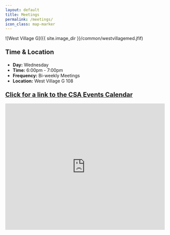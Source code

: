 ```yaml
---
layout: default
title: Meetings
permalink: /meetings/
icon_class: map-marker
---
```

<span class="image featured">
![West Village G]({{ site.image_dir }}/common/westvillagemed.jfif)

### <p style = 'font-size:120%;'>Time & Location </p>
  
  - **Day:** Wednesday 
  - **Time:** 6:00pm - 7:00pm
  - **Frequency:** Bi-weekly Meetings
  - **Location:** West Village G 108

### <a href = 'https://calendar.google.com/calendar/r?cid=bm9ydGhlYXN0ZXJuLmNzYUBnbWFpbC5jb20&fbclid=IwAR3NlBeSMyZxN_xiCfknIKg-Qq8eY3vT3o4_Cs0k2hFkAiYbhbp_QN4bN3s' style = 'font-size:120%;'>Click for a link to the CSA Events Calendar</a>

<iframe src="https://maps.google.com/maps?q=west%20village%20g&t=&z=17&ie=UTF8&iwloc=&output=embed" width="100%" height="400em" frameborder="0" style="border:0"></iframe>
